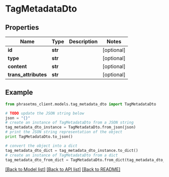 # TagMetadataDto

## Properties

| Name                 | Type    | Description | Notes      |
| -------------------- | ------- | ----------- | ---------- |
| **id**               | **str** |             | [optional] |
| **type**             | **str** |             | [optional] |
| **content**          | **str** |             | [optional] |
| **trans_attributes** | **str** |             | [optional] |

## Example

```python
from phrasetms_client.models.tag_metadata_dto import TagMetadataDto

# TODO update the JSON string below
json = "{}"
# create an instance of TagMetadataDto from a JSON string
tag_metadata_dto_instance = TagMetadataDto.from_json(json)
# print the JSON string representation of the object
print TagMetadataDto.to_json()

# convert the object into a dict
tag_metadata_dto_dict = tag_metadata_dto_instance.to_dict()
# create an instance of TagMetadataDto from a dict
tag_metadata_dto_from_dict = TagMetadataDto.from_dict(tag_metadata_dto_dict)
```

[[Back to Model list]](../README.md#documentation-for-models) [[Back to API list]](../README.md#documentation-for-api-endpoints) [[Back to README]](../README.md)
